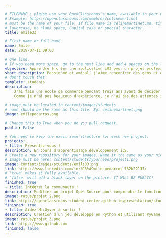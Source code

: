 ```yaml
---

# FILENAME : please use your OpenClassrooms's name, available in your url.
# Example: https://openclassrooms.com/membres/celinemartinet
# must be the name of your file. If file name is celinemartinet.md, title is celinemartinet.
# lowercase, no blank space, Capital case or special character.
title: emile33

# First name or full name
name: Emile
date: 2019-07-11 09:03

# One line.
# If you need more space, go to the next line and add 4 spaces on the left, as in 'description'.
objective: Apprendre à créer une application iOS pour un projet professionnel.
short_description: Passionné et amical, j'aime rencontrer des gens et échanger autour d'un verre. Je connais approximativement toutes les répliques d'OSS 117 et de Dikkenek. 
# don't touch that
template: students
description:
    J'ai fais une école de commerce pendant trois ans avant de décider de créer mon entreprise. 
    Comme je n'ai pas beaucoup d'expérience, je n'ai pas des attentes inconsidérées dedans donc suivre cette formation me permettra d'avoir des compétences de commerce ainsi que des compétences de développeur iOS. 
    
# image must be located in content/images/students
# name should be the same as this file. Eg: celinemartinet.png
image: emilepedarros.png

# Change this to True when you do you pull request.
public: False

# You need to keep the exact same structure for each new project.
projects:
- title: Présentez-vous !
description: En cours d'apprentissage développement iOS.
# Create a new repository for your images. Name it the same as your nickname and profile picture.
# Image must be here: content/students/yourrepo/project1.png
image: content/images/students/emile33.png
link: https://www.linkedin.com/in/%C3%A9mile-pedarros-732b22137/
# 'true' makes it fully available.
# 'false' will add a black layer on the picture. IT WILL BE PUBLIC!
finished: true
- title: Intégrez la communauté !
description: Modifier un projet Open Source pour comprendre le fonctionnement de Git, de Github et des pull requests. 
image: ratus/projet_2.png
link: https://openclassrooms-student-center.github.io/presentation/students/ratus.html
finished: true
- title: Aidez MacGyver à sortir !
description: Création d’un jeu développé en Python et utilisant PyGame.
image: ratus/projet_3.png
link: https://www.github.com
finished: false
---
```

